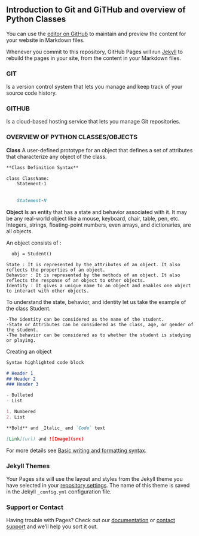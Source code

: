 ## Introduction to Git and GiTHub and overview of Python Classes

You can use the [editor on GitHub](https://github.com/tombrown3/mentee_task/edit/main/README.md) to maintain and preview the content for your website in Markdown files.

Whenever you commit to this repository, GitHub Pages will run [Jekyll](https://jekyllrb.com/) to rebuild the pages in your site, from the content in your Markdown files.

### GIT
Is a version control system that lets you manage and keep track of your source code history.

### GITHUB
Is a cloud-based hosting service that lets you manage Git repositories.

### OVERVIEW OF PYTHON CLASSES/OBJECTS
**Class**  A user-defined prototype for an object that defines a set of attributes that characterize any object of the class.
```markdown
**Class Definition Syntax**

class ClassName:
    Statement-1
    
    
    Statement-N
```

**Object** Is an entity that has a state and behavior associated with it. It may be any real-world object like a mouse, keyboard, chair, table, pen, etc. Integers, strings, floating-point numbers, even arrays, and dictionaries, are all objects.

An object consists of :
```markdown
  obj = Student()
```
  

    State : It is represented by the attributes of an object. It also reflects the properties of an object.
    Behavior : It is represented by the methods of an object. It also reflects the response of an object to other objects.
    Identity : It gives a unique name to an object and enables one object to interact with other objects.
    
    
To understand the state, behavior, and identity let us take the example of the class Student. 

    -The identity can be considered as the name of the student.
    -State or Attributes can be considered as the class, age, or gender of the student.
    -The behavior can be considered as to whether the student is studying or playing.    
    
   Creating an object


```markdown
Syntax highlighted code block

# Header 1
## Header 2
### Header 3

- Bulleted
- List

1. Numbered
2. List

**Bold** and _Italic_ and `Code` text

[Link](url) and ![Image](src)
```

For more details see [Basic writing and formatting syntax](https://docs.github.com/en/github/writing-on-github/getting-started-with-writing-and-formatting-on-github/basic-writing-and-formatting-syntax).

### Jekyll Themes

Your Pages site will use the layout and styles from the Jekyll theme you have selected in your [repository settings](https://github.com/tombrown3/mentee_task/settings/pages). The name of this theme is saved in the Jekyll `_config.yml` configuration file.

### Support or Contact

Having trouble with Pages? Check out our [documentation](https://docs.github.com/categories/github-pages-basics/) or [contact support](https://support.github.com/contact) and we’ll help you sort it out.
